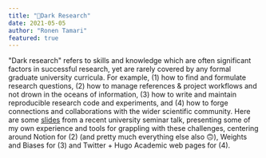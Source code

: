 ```yaml
---
title: "🔮Dark Research"
date: 2021-05-05
author: "Ronen Tamari"
featured: true
---
```

"Dark research" refers to skills and knowledge which are often significant factors in successful research, yet are rarely covered by any formal graduate university curricula. For example, (1) how to find and formulate research questions, (2) how to manage references & project workflows and not drown in the oceans of information, (3) how to write and maintain reproducible research code and experiments, and (4) how to forge connections and collaborations with the wider scientific community. Here are some [slides](/talk/huji_seminar_0521/dark_research_slides_0521.pdf) from a recent university seminar talk, presenting some of my own experience and tools for grappling with these challenges, centering around Notion for (2) (and pretty much everything else also 🙃), Weights and Biases for (3) and Twitter + Hugo Academic web pages for (4).
